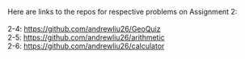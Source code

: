Here are links to the repos for respective problems on Assignment 2: <br /> <br />
2-4: https://github.com/andrewliu26/GeoQuiz <br />
2-5: https://github.com/andrewliu26/arithmetic <br />
2-6: https://github.com/andrewliu26/calculator
